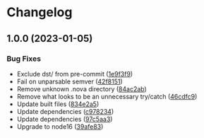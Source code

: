 # Changelog

## 1.0.0 (2023-01-05)


### Bug Fixes

* Exclude dst/ from pre-commit ([1e9f3f9](https://github.com/jacobsvante/github-semver-parse/commit/1e9f3f993f1791147916d896ee09289f45d34cc6))
* Fail on unparsable semver ([42f8151](https://github.com/jacobsvante/github-semver-parse/commit/42f81510b20e93541094da63412e59e818434c58))
* Remove unknown .nova directory ([84ac2ab](https://github.com/jacobsvante/github-semver-parse/commit/84ac2abf30e274a9118311ef58a44ccc1a49fbe7))
* Remove what looks to be an unnecessary try/catch ([46cdfc9](https://github.com/jacobsvante/github-semver-parse/commit/46cdfc9f2925d95746144d2111ea76ab66c832d4))
* Update built files ([834e2a5](https://github.com/jacobsvante/github-semver-parse/commit/834e2a522153a5f020f432b6abd2c3867d5aea2e))
* Update dependencies ([c978234](https://github.com/jacobsvante/github-semver-parse/commit/c978234348985d648b02544f97cfd3f15145ff87))
* Update dependencies ([97c5aa3](https://github.com/jacobsvante/github-semver-parse/commit/97c5aa3ba743a9ac0c094ea8bd3f0d254ac4904a))
* Upgrade to node16 ([39afe83](https://github.com/jacobsvante/github-semver-parse/commit/39afe83be34dc8e18059131cd41ee913ffc4c28a))
